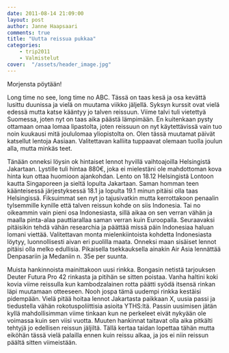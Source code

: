```yaml
---
date: 2011-08-14 21:09:00
layout: post
author: Janne Haapsaari
comments: true
title: "Uutta reissua pukkaa"
categories:
    - trip2011
    - Valmistelut
cover:  "/assets/header_image.jpg"
---
```


Morjensta pöytään!

Long time no see, long time no ABC. Tässä on taas kesä ja osa kevättä lusittu
duunissa ja vielä on muutama viikko jäljellä. Syksyn kurssit ovat vielä edessä
mutta katse kääntyy jo talven reissuun. Viime talvi tuli vietettyä Suomessa,
joten nyt on taas aika päästä lämpimään. En kuitenkaan pysty ottamaan
omaa lomaa lipastolta, joten reissuun on nyt käytettävissä vain tuo noin
kuukausi mitä joululomaa yliopistolta on. Olen tässä muutamat päivät
katsellut lentoja Aasiaan. Valitettavan kalliita tuppaavat olemaan
tuolla joulun alla, mutta minkäs teet.

Tänään onneksi löysin ok hintaiset lennot hyvillä vaihtoajoilla Helsingistä
Jakartaan. Lystille tuli hintaa 880€, joka ei mielestäni ole mahdottoman kova
hinta kun ottaa huomioon ajankohdan. Lento on 18.12 Helsingistä Lontoon kautta
Singaporeen ja sieltä lopulta Jakartaan. Saman homman teen käänteisessä
järjestyksessä 18.1 ja lopulta 19.1 minun pitäisi olla taas Helsingissä.
Fiksuimmat sen nyt jo tajusivatkin mutta kerrottakoon penaalin tylsemmille
kynille että talven reissun kohde on siis Indonesia. Tai no oikeammin vain
pieni osa Indonesiasta, sillä aikaa on sen verran vähän ja maalla pinta-alaa
pauttiarallaa saman verran kuin Euroopalla. Seuraavaksi pitäisikin tehdä vähän
researchia ja päättää missä päin Indonesiaa haluan lomani viettää.
Valitettavan monta mielenkiintoista kohdetta Indonesiasta löytyy,
luonnollisesti aivan eri puolilla maata. Onneksi maan sisäiset lennot pitäisi
olla melko edullisia. Pikaisella tsekkauksella ainakin Air Asia lennättää
Denpasariin ja Medaniin n. 35e per suunta.

Muista hankinnoista mainittakoon uusi rinkka. Bongasin netistä tarjouksen
Deuter Futura Pro 42 rinkasta ja pitihän se sitten poistaa. Vanha haltini koki
kovia viime reissulla kun kambodzalainen rotta päätti syödä itsensä rinkan
läpi muutamaan otteeseen. Nooh jospa tämä uudempi rinkka kestäisi pidempään.
Vielä pitää hoitaa lennot Jakartasta paikkaan X, uusia passi ja tiedustella
vähän rokotuspoliittisia asioita YTHS:ltä. Passin uusimisen jätän kyllä
mahdollisimman viime tinkaan kun ne perkeleet eivät nykyään ole voimassa kuin
sen viisi vuotta. Muuten hankinnat taitavat olla aika pitkälti tehtyjä jo
edellisen reissun jäljiltä. Tällä kertaa taidan lopettaa tähän mutta eiköhän
tässä vielä palailla ennen kuin reissu alkaa, ja jos ei niin reissun päältä
sitten viimeistään.
